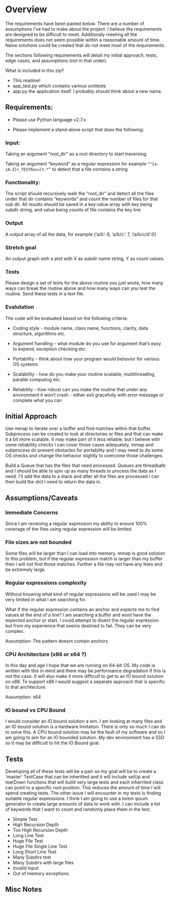 # Overview

The requirements have been pasted below. There are a number of assumptions I've had to make about the project. I believe the requirements are designed to be difficult to meet. Additionaly meeting all the requirements does not seem possible within a reasonable amount of time. Naive solutions could be created that do not meet most of the requirements.

The sections following requirements will detail my initial approach, tests, edge cases, and assumptions (not in that order).

What is included in this zip?

- This readme!
- app_test.py which contains various unittests
- app.py the application itself. I probably should think about a new name.

## Requirements:

- Please use Python language v2.7.x

- Please implement a stand-alone script that does the following:

### Input:

Taking an argument “root_dir” as a root directory to start traversing.

Taking an argument “keyword” as a regular expression for example `“^[a-zA-Z]+_TESTResult.*”` to detect that a file contains a string

### Functionality:

The script should recursively walk the “root_dir” and detect all the files under that dir contains “keywords” and count the number of files for that sub dir. All results should be saved in a key:value array with key being subdir string, and value being counts of file contains the key line

### Output

A output array of all the data, for example {’a/b’: 6, ’a/b/c’: 7, ‘/a/b/c/d’:0}

### Stretch goal

An output graph with a plot with X as subdir name string, Y as count values.

### Tests

Please design a set of tests for the above routine you just wrote, how many ways can break the routine above and how many ways can you test the routine. Send these tests in a text file. 

### Evalutation
The code will be evaluated based on the following criteria:

- Coding style - module name, class name, functions, clarity, data structure, algorithms etc.

- Argument handling - what module do you use for argument that’s easy to expend, exception checking etc.

- Portability - think about how your program would behavior for various OS systems

- Scalability - how do you make your routine scalable, multithreading, parallel computing etc.

- Reliability - how robust can you make the routine that under any environment it won’t crash - either exit gracefully with error message or complete what you can

## Initial Approach

Use mmap to iterate over a buffer and find matches within that buffer. Subprocess can be created to look at directories or files and that can make it a bit more scalable. It may make part of it less reliable, but I believe with some reliability checks I can cover those cases adequately. mmap and subprocess do present obstacles for portability and I may need to do some OS checks and change the behavior slightly to overcome those challenges.

Build a Queue that has the files that need processed. Queues are threadsafe and I should be able to spin up as many threads to process the data as I need. I'll add the data to a stack and after all the files are processed I can then build the dict I need to return the data in.

## Assumptions/Caveats

### Immediate Concerns

Since I am receiving a regular expression my ability to ensure 100% coverage of the files using regular expression will be limited.

### File sizes are not bounded

Some files will be larger than I can load into memory. mmap is good solution to this problem, but if the regular expression match is larger than my buffer then I will not find those matches. Further a file may not have any lines and be extremely large.

### Regular expressions complexity

Without knowing what kind of regular expressions will be used I may be very limited in what I am searching for.

What if the regular expression contains an anchor and expects me to find values at the end of a line? I am searching a buffer and wont have the expected anchor or start. I could attempt to disect the regular expression but from my experience that seems destined to fail. They can be very complex.

Assumption: The pattern doesnt contain anchors

### CPU Architecture (x86 or x64 ?)

In this day and age I hope that we are running on 64-bit OS. My code is written with this in mind and there may be performance degradation if this is not the case. It will also make it more difficult to get to an IO bound solution on x86. To support x86 I would suggest a separate approach that is specific to that architecture.

Assumption: x64

### IO bound vs CPU Bound

I would consider an IO bound solution a win. I am looking at many files and an IO bound solution is a hardware limitation. There is only so much I can do to solve this. A CPU bound solution may be the fault of my software and so I am going to aim for an IO bounded solution. My dev environment has a SSD so it may be difficult to hit the IO Bound goal.

## Tests

Developing all of these tests will be a pain so my goal will be to create a 'master' TestCase that can be inheritted and it will include setUp and tearDown functions that will build very large tests and each inherrited class can point to a specific root position. This reduces the amount of time I will spend creating tests. The other issue I will encounter in my tests is finding suitable regular expressions. I think I am going to use a lorem ipsum generator to create large amounts of data to work with. I can include a list of keywords that I want to count and randomly place them in the text.

- Simple Test
- High Recursion Depth
- Too High Recursion Depth
- Long Line Test
- Huge File Test
- Huge File Single Line Test
- Long Short Line Test
- Many Subdirs test
- Many Subdirs with large files
- Invalid Input
- Out of memory exceptions

## Misc Notes
